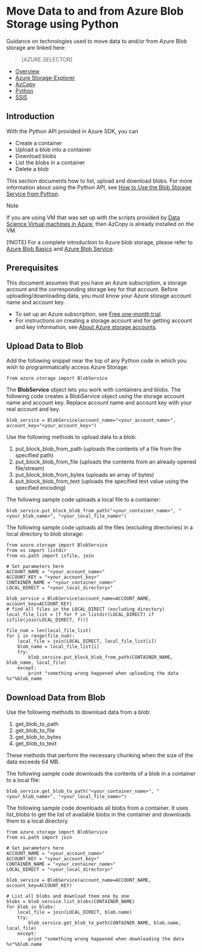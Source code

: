 <properties 
    pageTitle="Move Data to and from Azure Blob Storage using Python | Microsoft Azure" 
    description="Move Data to and from Azure Blob Storage using Python" 
    services="machine-learning,storage" 
    documentationCenter="" 
    authors="bradsev" 
    manager="paulettm" 
    editor="cgronlun" />

<tags 
    ms.service="machine-learning" 
    ms.workload="data-services" 
    ms.tgt_pltfrm="na" 
    ms.devlang="na" 
    ms.topic="article" 
    ms.date="09/23/2015" 
    ms.author="bradsev" />

# Move Data to and from Azure Blob Storage using Python
Guidance on technologies used to move data to and/or from Azure Blob storage are linked here:

> [AZURE.SELECTOR]
- [Overview](../articles/machine-learning/machine-learning-data-science-move-azure-blob.md)
- [Azure Storage-Explorer](../articles/machine-learning/machine-learning-data-science-move-data-to-azure-blob-using-azure-storage-explorer.md)
- [AzCopy](../articles/machine-learning/machine-learning-data-science-move-data-to-azure-blob-using-azcopy.md)
- [Python](../articles/machine-learning/machine-learning-data-science-move-data-to-azure-blob-using-python.md)
- [SSIS](../articles/machine-learning/machine-learning-data-science-move-data-to-azure-blob-using-ssis.md)

## Introduction
With the Python API provided in Azure SDK, you can

* Create a container
* Upload a blob into a container
* Download blobs
* List the blobs in a container
* Delete a blob

This section documents how to list, upload and download blobs. For more information about using the Python API, see [How to Use the Blob Storage Service from Python](../storage-python-how-to-use-blob-storage.md). 

> [!NOTE]
> If you are using VM that was set up with the scripts provided by [Data Science Virtual machines in Azure](machine-learning-data-science-virtual-machines.md), then AzCopy is already installed on the VM.
> 
> [!NOTE]
> For a complete introduction to Azure blob storage, please refer to [Azure Blob Basics](../storage-dotnet-how-to-use-blobs.md) and  [Azure Blob Service](https://msdn.microsoft.com/library/azure/dd179376.aspx). 
> 
> 
## Prerequisites
This document assumes that you have an Azure subscription, a storage account and the corresponding storage key for that account. Before uploading/downloading data, you must know your Azure storage account name and account key. 

* To set up an Azure subscription, see [Free one-month trial](https://azure.microsoft.com/pricing/free-trial/).
* For instructions on creating a storage account and for getting account and key information, see [About Azure storage accounts](../storage-create-storage-account.md).

## Upload Data to Blob
Add the following snippet near the top of any Python code in which you wish to programmatically access Azure Storage:

    from azure.storage import BlobService

The **BlobService** object lets you work with containers and blobs. The following code creates a BlobService object using the storage account name and account key. Replace account name and account key with your real account and key.

    blob_service = BlobService(account_name="<your_account_name>", account_key="<your_account_key>")

Use the following methods to upload data to a blob:

1. put\_block\_blob\_from\_path (uploads the contents of a file from the specified path)
2. put\_block_blob\_from\_file (uploads the contents from an already opened file/stream)
3. put\_block\_blob\_from\_bytes (uploads an array of bytes)
4. put\_block\_blob\_from\_text (uploads the specified text value using the specified encoding)

The following sample code uploads a local file to a container:

    blob_service.put_block_blob_from_path("<your_container_name>", "<your_blob_name>", "<your_local_file_name>")

The following sample code uploads all the files (excluding directories) in a local directory to blob storage:

    from azure.storage import BlobService
    from os import listdir
    from os.path import isfile, join

    # Set parameters here
    ACCOUNT_NAME = "<your_account_name>"
    ACCOUNT_KEY = "<your_account_key>"
    CONTAINER_NAME = "<your_container_name>"
    LOCAL_DIRECT = "<your_local_directory>"        

    blob_service = BlobService(account_name=ACCOUNT_NAME, account_key=ACCOUNT_KEY)
    # find all files in the LOCAL_DIRECT (excluding directory)
    local_file_list = [f for f in listdir(LOCAL_DIRECT) if isfile(join(LOCAL_DIRECT, f))]

    file_num = len(local_file_list)
    for i in range(file_num):
        local_file = join(LOCAL_DIRECT, local_file_list[i])
        blob_name = local_file_list[i]
        try:
            blob_service.put_block_blob_from_path(CONTAINER_NAME, blob_name, local_file)
        except:
            print "something wrong happened when uploading the data %s"%blob_name

## Download Data from Blob
Use the following methods to download data from a blob:

1. get\_blob\_to\_path
2. get\_blob\_to\_file
3. get\_blob\_to\_bytes
4. get\_blob\_to\_text 

These methods that perform the necessary chunking when the size of the data exceeds 64 MB. 

The following sample code downloads the contents of a blob in a container to a local file: 

    blob_service.get_blob_to_path("<your_container_name>", "<your_blob_name>", "<your_local_file_name>")

The following sample code downloads all blobs from a container. It uses list\_blobs to get the list of available blobs in the container and downloads them to a local directory. 

    from azure.storage import BlobService
    from os.path import join

    # Set parameters here
    ACCOUNT_NAME = "<your_account_name>"
    ACCOUNT_KEY = "<your_account_key>"
    CONTAINER_NAME = "<your_container_name>"
    LOCAL_DIRECT = "<your_local_directory>"        

    blob_service = BlobService(account_name=ACCOUNT_NAME, account_key=ACCOUNT_KEY)

    # List all blobs and download them one by one
    blobs = blob_service.list_blobs(CONTAINER_NAME)
    for blob in blobs:
        local_file = join(LOCAL_DIRECT, blob.name)
        try:
            blob_service.get_blob_to_path(CONTAINER_NAME, blob.name, local_file)
        except:
            print "something wrong happened when downloading the data %s"%blob.name

